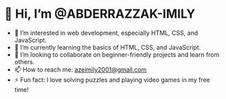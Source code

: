 # 👋 Hi, I’m @ABDERRAZZAK-IMILY

- 👀 I’m interested in web development, especially HTML, CSS, and JavaScript.
- 🌱 I’m currently learning the basics of HTML, CSS, and JavaScript.
- 💞️ I’m looking to collaborate on beginner-friendly projects and learn from others.
- 📫 How to reach me: azeimily2001@gmail.com
- ⚡ Fun fact: I love solving puzzles and playing video games in my free time!

<!---
ABDERRAZZAK-IMILY/ABDERRAZZAK-IMILY is a ✨ special ✨ repository because its `README.md` (this file) appears on your GitHub profile.
You can click the Preview link to take a look at your changes.
--->

